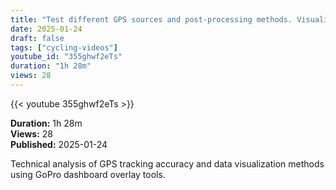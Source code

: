 ```yaml
---
title: "Test different GPS sources and post-processing methods. Visualize with gopro-dashboard-overlay"
date: 2025-01-24
draft: false
tags: ["cycling-videos"]
youtube_id: "355ghwf2eTs"
duration: "1h 28m"
views: 28
---
```


{{< youtube 355ghwf2eTs >}}

**Duration:** 1h 28m  
**Views:** 28  
**Published:** 2025-01-24

Technical analysis of GPS tracking accuracy and data visualization methods using GoPro dashboard overlay tools.
